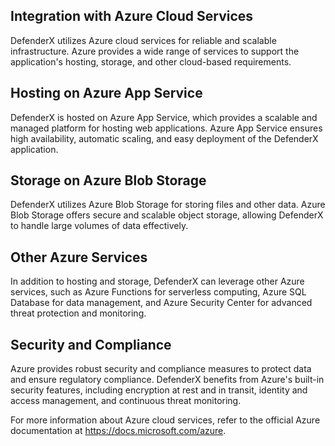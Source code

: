 ## Integration with Azure Cloud Services
DefenderX utilizes Azure cloud services for reliable and scalable infrastructure. Azure provides a wide range of services to support the application's hosting, storage, and other cloud-based requirements.

## Hosting on Azure App Service
DefenderX is hosted on Azure App Service, which provides a scalable and managed platform for hosting web applications. Azure App Service ensures high availability, automatic scaling, and easy deployment of the DefenderX application.

## Storage on Azure Blob Storage
DefenderX utilizes Azure Blob Storage for storing files and other data. Azure Blob Storage offers secure and scalable object storage, allowing DefenderX to handle large volumes of data effectively.

## Other Azure Services
In addition to hosting and storage, DefenderX can leverage other Azure services, such as Azure Functions for serverless computing, Azure SQL Database for data management, and Azure Security Center for advanced threat protection and monitoring.

## Security and Compliance
Azure provides robust security and compliance measures to protect data and ensure regulatory compliance. DefenderX benefits from Azure's built-in security features, including encryption at rest and in transit, identity and access management, and continuous threat monitoring.

For more information about Azure cloud services, refer to the official Azure documentation at https://docs.microsoft.com/azure.

